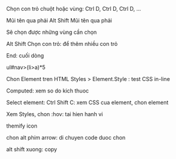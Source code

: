 Chọn con trỏ chuột hoặc vùng: Ctrl D, Ctrl D, Ctrl D, ...

Mũi tên qua phải
Alt Shift Mũi tên qua phải

Sẽ chọn được những vùng cần chọn

Alt Shift Chọn con trỏ: để thêm nhiều con trỏ

End: cuối dòng

ul#nav>(li>a)*5

Chon Element tren HTML Styles > Element.Style : test CSS in-line

Computed: xem so do kich thuoc

Select element: Ctrl Shift C: xem CSS cua element, chon element

Xem Styles, chon :hov: tai hien hanh vi 

themify icon

chon alt phim arrow: di chuyen code duoc chon

alt shift xuong: copy